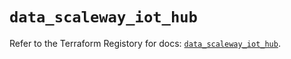 # `data_scaleway_iot_hub`

Refer to the Terraform Registory for docs: [`data_scaleway_iot_hub`](https://www.terraform.io/docs/providers/scaleway/d/iot_hub).
